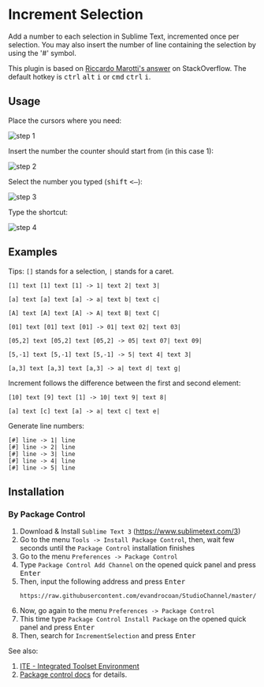 Increment Selection
==================

Add a number to each selection in Sublime Text, incremented once per selection.
You may also insert the number of line containing the selection by using the '#' symbol.

This plugin is based on [Riccardo Marotti's answer](http://stackoverflow.com/a/14578077) on StackOverflow.  The default hotkey is <kbd>ctrl</kbd> <kbd>alt</kbd> <kbd>i</kbd> or <kbd>cmd</kbd> <kbd>ctrl</kbd> <kbd>i</kbd>.

Usage
-------

Place the cursors where you need:

![step 1](http://i.stack.imgur.com/rBPkj.png)

Insert the number the counter should start from (in this case 1):

![step 2](http://i.stack.imgur.com/hODtW.png)

Select the number you typed (<kbd>shift</kbd> <kbd><&mdash;</kbd>):

![step 3](http://i.stack.imgur.com/EJLco.png)

Type the shortcut:

![step 4](http://i.stack.imgur.com/w7wpJ.png)


Examples
----------

Tips:  `[]` stands for a selection, `|` stands for a caret.

	[1] text [1] text [1] -> 1| text 2| text 3|

	[a] text [a] text [a] -> a| text b| text c|

	[A] text [A] text [A] -> A| text B| text C|

	[01] text [01] text [01] -> 01| text 02| text 03|

	[05,2] text [05,2] text [05,2] -> 05| text 07| text 09|

	[5,-1] text [5,-1] text [5,-1] -> 5| text 4| text 3|

	[a,3] text [a,3] text [a,3] -> a| text d| text g|

Increment follows the difference between the first and second element:

	[10] text [9] text [1] -> 10| text 9| text 8|

	[a] text [c] text [a] -> a| text c| text e|

Generate line numbers:

	[#] line -> 1| line
	[#] line -> 2| line
	[#] line -> 3| line
	[#] line -> 4| line
	[#] line -> 5| line


## Installation

### By Package Control

1. Download & Install `Sublime Text 3` (https://www.sublimetext.com/3)
1. Go to the menu `Tools -> Install Package Control`, then,
   wait few seconds until the `Package Control` installation finishes
1. Go to the menu `Preferences -> Package Control`
1. Type `Package Control Add Channel` on the opened quick panel and press <kbd>Enter</kbd>
1. Then, input the following address and press <kbd>Enter</kbd>
   ```
   https://raw.githubusercontent.com/evandrocoan/StudioChannel/master/channel.json
   ```
1. Now, go again to the menu `Preferences -> Package Control`
1. This time type `Package Control Install Package` on the opened quick panel and press <kbd>Enter</kbd>
1. Then, search for `IncrementSelection` and press <kbd>Enter</kbd>

See also:
1. [ITE - Integrated Toolset Environment](https://github.com/evandrocoan/ITE)
1. [Package control docs](https://packagecontrol.io/docs/usage) for details.


